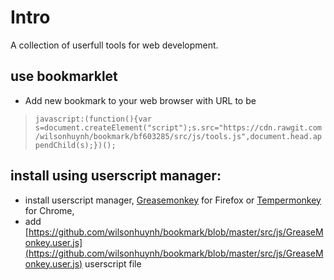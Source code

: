 # Intro
A collection of userfull tools for web development.

## use bookmarklet
- Add new bookmark to your web browser with URL to be
>`javascript:(function(){var s=document.createElement("script");s.src="https://cdn.rawgit.com/wilsonhuynh/bookmark/bf603285/src/js/tools.js",document.head.appendChild(s);})();`

## install using userscript manager:
- install userscript manager, [Greasemonkey](https://addons.mozilla.org/en-US/firefox/addon/greasemonkey/) for Firefox or [Tempermonkey](https://chrome.google.com/webstore/detail/tampermonkey/dhdgffkkebhmkfjojejmpbldmpobfkfo) for Chrome, 
- add [https://github.com/wilsonhuynh/bookmark/blob/master/src/js/GreaseMonkey.user.js](https://github.com/wilsonhuynh/bookmark/blob/master/src/js/GreaseMonkey.user.js) userscript file




